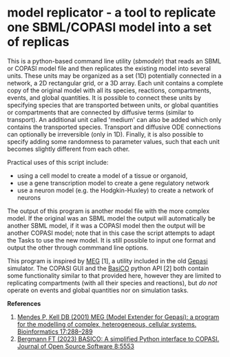 # model replicator - a tool to replicate one SBML/COPASI model into a set of replicas

This is a python-based command line utility (*sbmodelr*) that reads an SBML or COPASI model file and then replicates the existing model into several units. These units may be organized as a set (1D) potentially connected in a network, a 2D rectangular grid, or a 3D array. Each unit contains a complete copy of the original model with all its species, reactions, compartments, events, and global quantities. It is possible to connect these units by specifying species that are transported between units, or global quantities or compartments that are connected by diffusive terms (similar to transport). An additional unit called 'medium' can also be added which only contains the transported species. Transport and diffusive ODE connections can optionally be irreversible (only in 1D). Finally, it is also possible to specify adding some randomness to parameter values, such that each unit becomes slightly different from each other.

Practical uses of this script include:
 - using a cell model to create a model of a tissue or organoid, 
 - use a gene transcription model to create a gene regulatory network
 - use a neuron model (e.g. the Hodgkin-Huxley) to create a network of neurons

The output of this program is another model file with the more complex model. If the original was an SBML model the output will automatically be another SBML model, if it was a COPASI model then the output will be another COPASI model; note that in this case the script attempts to adapt the Tasks to use the new model. It is still possible to input one format and output the other through commmand line options.

This program is inspired by [MEG](http://www.gepasi.org/meg.html) [1], a utility included in the old [Gepasi](http://www.gepasi.org) simulator. The COPASI GUI and the [BasiCO](https://github.com/copasi/basico) python API [2] both contain some functionality similar to that provided here, however they are limited to replicating compartments (with all their species and reactions), but *do not* operate on events and global quantities nor on simulation tasks.

**References**
 1. [Mendes P, Kell DB (2001) MEG (Model Extender for Gepasi): a program for the modelling of complex, heterogeneous, cellular systems. Bioinformatics 17:288–289](https://doi.org/10.1093/bioinformatics/17.3.288)
 2. [Bergmann FT (2023) BASICO: A simplified Python interface to COPASI. Journal of Open Source Software 8:5553](https://doi.org/10.21105/joss.05553)


